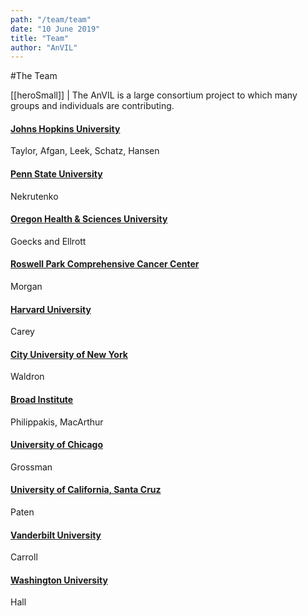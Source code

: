 ```yaml
---
path: "/team/team"
date: "10 June 2019"
title: "Team"
author: "AnVIL"
---
```


#The Team

[[heroSmall]]
| The AnVIL is a large consortium project to which many groups and individuals are contributing.

#### [Johns Hopkins University](https://www.taylorlab.org)
Taylor, Afgan, Leek, Schatz, Hansen

#### [Penn State University](https://nekrut.github.io/lab_site)
Nekrutenko

#### [Oregon Health & Sciences University](https://goeckslab.org)
Goecks and Ellrott

#### [Roswell Park Comprehensive Cancer Center](https://bioconductor.org/about/core-team)
Morgan

#### [Harvard University](http://vjcitn.github.io)
Carey

#### [City University of New York](https://waldronlab.io)
Waldron

#### [Broad Institute](https://www.broadinstitute.org/bios/anthony-philippakis-0)
Philippakis, MacArthur

#### [University of Chicago](http://rgrossman.com)
Grossman

#### [University of California, Santa Cruz](https://cgl.genomics.ucsc.edu/team)
Paten

#### [Vanderbilt University](https://www.vumc.org/dbmi/person/robert-carroll-phd)
Carroll

#### [Washington University](https://www.genome.wustl.edu/research/labs/hall-lab)
Hall
